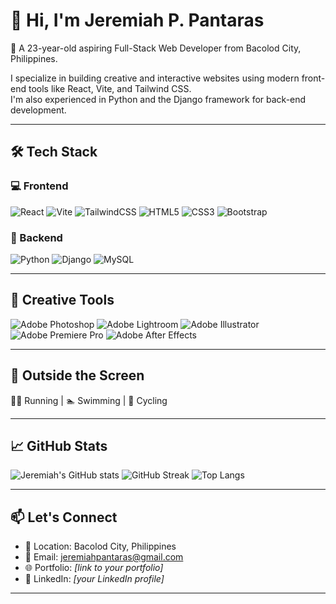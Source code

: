 # 👋 Hi, I'm Jeremiah P. Pantaras

🎯 A 23-year-old aspiring Full-Stack Web Developer from Bacolod City, Philippines.

I specialize in building creative and interactive websites using modern front-end tools like React, Vite, and Tailwind CSS.  
I'm also experienced in Python and the Django framework for back-end development.

---

## 🛠️ Tech Stack

### 💻 Frontend
![React](https://img.shields.io/badge/-React-61DAFB?logo=react&logoColor=000&style=flat)
![Vite](https://img.shields.io/badge/-Vite-646CFF?logo=vite&logoColor=fff&style=flat)
![TailwindCSS](https://img.shields.io/badge/-TailwindCSS-06B6D4?logo=tailwind-css&logoColor=fff&style=flat)
![HTML5](https://img.shields.io/badge/-HTML5-E34F26?logo=html5&logoColor=fff&style=flat)
![CSS3](https://img.shields.io/badge/-CSS3-1572B6?logo=css3&logoColor=fff&style=flat)
![Bootstrap](https://img.shields.io/badge/-Bootstrap-7952B3?logo=bootstrap&logoColor=fff&style=flat)

### 🧠 Backend
![Python](https://img.shields.io/badge/-Python-3776AB?logo=python&logoColor=fff&style=flat)
![Django](https://img.shields.io/badge/-Django-092E20?logo=django&logoColor=fff&style=flat)
![MySQL](https://img.shields.io/badge/-MySQL-4479A1?logo=mysql&logoColor=fff&style=flat)

---

## 🎨 Creative Tools

![Adobe Photoshop](https://img.shields.io/badge/-Photoshop-31A8FF?logo=adobe-photoshop&logoColor=fff&style=flat)
![Adobe Lightroom](https://img.shields.io/badge/-Lightroom-31A8FF?logo=adobe-lightroom&logoColor=fff&style=flat)
![Adobe Illustrator](https://img.shields.io/badge/-Illustrator-FF9A00?logo=adobe-illustrator&logoColor=fff&style=flat)
![Adobe Premiere Pro](https://img.shields.io/badge/-Premiere%20Pro-9999FF?logo=adobe-premiere-pro&logoColor=fff&style=flat)
![Adobe After Effects](https://img.shields.io/badge/-After%20Effects-9999FF?logo=adobe-after-effects&logoColor=fff&style=flat)

---

## 🌱 Outside the Screen

🏃‍♂️ Running | 🏊 Swimming | 🚴 Cycling

---

## 📈 GitHub Stats

![Jeremiah's GitHub stats](https://github-readme-stats.vercel.app/api?username=Yirmeyahuu&show_icons=true&theme=tokyonight)
![GitHub Streak](https://github-readme-streak-stats.herokuapp.com?user=Yirmeyahuu&theme=tokyonight&date_format=M%20j%5B%2C%20Y%5D)
![Top Langs](https://github-readme-stats.vercel.app/api/top-langs/?username=Yirmeyahuu&layout=compact&theme=tokyonight)


---

## 📫 Let's Connect

- 📍 Location: Bacolod City, Philippines  
- 📧 Email: [jeremiahpantaras@gmail.com](mailto:jeremiahpantaras@gmail.com)  
- 🌐 Portfolio: *[link to your portfolio]*  
- 💼 LinkedIn: *[your LinkedIn profile]*

---
